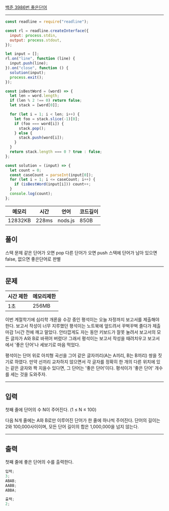 [백준 3986번 좋은단어](https://www.acmicpc.net/problem/3986)

---

```javascript
const readline = require("readline");

const rl = readline.createInterface({
  input: process.stdin,
  output: process.stdout,
});

let input = [];
rl.on("line", function (line) {
  input.push(line);
}).on("close", function () {
  solution(input);
  process.exit();
});

const isBestWord = (word) => {
  let len = word.length;
  if (len % 2 !== 0) return false;
  let stack = [word[0]];

  for (let i = 1; i < len; i++) {
    let foo = stack.slice(-1)[0];
    if (foo === word[i]) {
      stack.pop();
    } else {
      stack.push(word[i]);
    }
  }
  return stack.length === 0 ? true : false;
};

const solution = (input) => {
  let count = 0;
  const caseCount = parseInt(input[0]);
  for (let i = 1; i <= caseCount; i++) {
    if (isBestWord(input[i])) count++;
  }
  console.log(count);
};
```

| 메모리  | 시간  | 언어    | 코드길이 |
| ------- | ----- | ------- | -------- |
| 12832KB | 228ms | nods.js | 850B     |

## 풀이

스택 문제
같은 단어가 오면 pop
다른 단어가 오면 push
스택에 단어가 남아 있으면 false, 없으면 좋은단어로 판별

---

## 문제

| 시간 제한 | 메모리제한 |
| --------- | ---------- |
| 1초       | 256MB      |

이번 계절학기에 심리학 개론을 수강 중인 평석이는 오늘 자정까지 보고서를 제출해야 한다. 보고서 작성이 너무 지루했던 평석이는 노트북에 엎드려서 꾸벅꾸벅 졸다가 제출 마감 1시간 전에 깨고 말았다. 안타깝게도 자는 동안 키보드가 잘못 눌려서 보고서의 모든 글자가 A와 B로 바뀌어 버렸다! 그래서 평석이는 보고서 작성을 때려치우고 보고서에서 '좋은 단어'나 세보기로 마음 먹었다.

평석이는 단어 위로 아치형 곡선을 그어 같은 글자끼리(A는 A끼리, B는 B끼리) 쌍을 짓기로 하였다. 만약 선끼리 교차하지 않으면서 각 글자를 정확히 한 개의 다른 위치에 있는 같은 글자와 짝 지을수 있다면, 그 단어는 '좋은 단어'이다. 평석이가 '좋은 단어' 개수를 세는 것을 도와주자.

---

## 입력

첫째 줄에 단어의 수 N이 주어진다. (1 ≤ N ≤ 100)

다음 N개 줄에는 A와 B로만 이루어진 단어가 한 줄에 하나씩 주어진다. 단어의 길이는 2와 100,000사이이며, 모든 단어 길이의 합은 1,000,000을 넘지 않는다.

---

## 출력

첫째 줄에 좋은 단어의 수를 출력한다.

```javascript
입력;
3;
ABAB;
AABB;
ABBA;

출력;
2;
```
